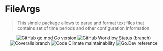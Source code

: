 # FileArgs

> This simple package allows to parse and format text files that contains set of time periods and other configuration information.

<div align="center">

<img style="display: inline-block" alt="GitHub go.mod Go version" src="https://img.shields.io/github/go-mod/go-version/parro-it/fileargs?style=for-the-badge">

<img  style="display: inline-block" alt="GitHub Workflow Status (branch)" src="https://img.shields.io/github/workflow/status/parro-it/fileargs/go.yml/master?style=for-the-badge">

<img  style="display: inline-block" alt="Coveralls branch" src="https://img.shields.io/coveralls/github/parro-it/fileargs/master?style=for-the-badge">

<img  style="display: inline-block" alt="Code Climate maintainability" src="https://img.shields.io/codeclimate/maintainability/parro-it/fileargs?style=for-the-badge">

<img  style="display: inline-block" alt="Go.Dev reference" src="https://img.shields.io/badge/go.dev-reference-blue?logo=go&logoColor=white&style=for-the-badge">


</div>